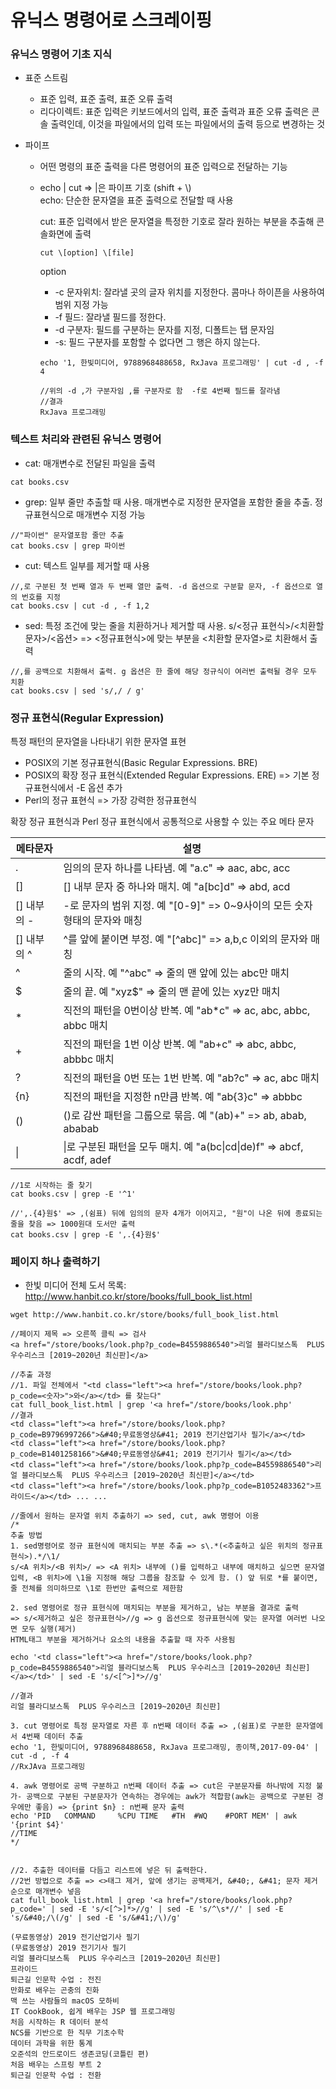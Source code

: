 # 유닉스 명령어로 스크레이핑

### 유닉스 명령어 기초 지식

- 표준 스트림

  - 표준 입력, 표준 출력, 표준 오류 출력
  - 리다이렉트: 표준 입력은 키보드에서의 입력, 표준 출력과 표준 오류 출력은 콘솔 출력인데, 이것을 파일에서의 입력 또는 파일에서의 출력 등으로 변경하는 것

- 파이프

  - 어떤 명령의 표준 출력을 다른 명령어의 표준 입력으로 전달하는 기능

  - echo | cut => |은 파이프 기호 (shift + \\)  
    echo: 단순한 문자열을 표준 출력으로 전달할 때 사용

    cut: 표준 입력에서 받은 문자열을 특정한 기호로 잘라 원하는 부분을 추출해 콘솔화면에 출력

    	cut \[option] \[file]

    option

    - -c 문자위치: 잘라낼 곳의 글자 위치를 지정한다. 콤마나 하이픈을 사용하여 범위 지정 가능
    - -f 필드: 잘라낼 필드를 정한다.
    - -d 구분자: 필드를 구분하는 문자를 지정, 디폴트는 탭 문자임
    - -s: 필드 구분자를 포함할 수 없다면 그 행은 하지 않는다.

    ```
    echo '1, 한빛미디어, 9788968488658, RxJava 프로그래밍' | cut -d , -f 4
    
    //위의 -d ,가 구분자임 ,를 구분자로 함  -f로 4번째 필드를 잘라냄
    //결과
    RxJava 프로그래밍
    ```

### 텍스트 처리와 관련된 유닉스 명령어

- cat: 매개변수로 전달된 파일을 출력

```
cat books.csv
```

- grep: 일부 줄만 추출할 때 사용. 매개변수로 지정한 문자열을 포함한 줄을 추출. 정규표현식으로 매개변수 지정 가능

```
//"파이썬" 문자열포함 줄만 추출
cat books.csv | grep 파이썬
```

- cut: 텍스트 일부를 제거할 때 사용

```
//,로 구분된 첫 번째 열과 두 번째 열만 출력. -d 옵션으로 구분할 문자, -f 옵션으로 열의 번호를 지정
cat books.csv | cut -d , -f 1,2
```

- sed: 특정 조건에 맞는 줄을 치환하거나 제거할 때 사용. s/<정규 표현식>/<치환할 문자>/<옵션> => <정규표현식>에 맞는 부분을 <치환할 문자열>로 치환해서 출력

```
//,를 공백으로 치환해서 출력. g 옵션은 한 줄에 해당 정규식이 여러번 출력될 경우 모두 치환
cat books.csv | sed 's/,/ / g'
```



### 정규 표현식(Regular Expression)

특정 패턴의 문자열을 나타내기 위한 문자열 표현

- POSIX의 기본 정규표현식(Basic Regular Expressions. BRE) 
- POSIX의 확장 정규 표현식(Extended Regular Expressions. ERE) => 기본 정규표현식에서 -E 옵션 추가
- Perl의 정규 표현식 => 가장 강력한 정규표현식

확장 정규 표현식과 Perl 정규 표현식에서 공통적으로 사용할 수 있는 주요 메타 문자

| 메타문자    | 설명                                                         |
| ----------- | ------------------------------------------------------------ |
| .           | 임의의 문자 하나를 나타냄. 예 "a.c" => aac, abc, acc         |
| []          | [] 내부 문자 중 하나와 매치. 예 "a[bc]d" => abd, acd         |
| [] 내부의 - | -로 문자의 범위 지정. 예 "[0-9]" => 0~9사이의 모든 숫자 형태의 문자와 매칭 |
| [] 내부의 ^ | ^를 앞에 붙이면 부정. 예 "\[^abc]" => a,b,c 이외의 문자와 매칭 |
| ^           | 줄의 시작. 예 "^abc" => 줄의 맨 앞에 있는 abc만 매치         |
| $           | 줄의 끝. 예 "xyz$" => 줄의 맨 끝에 있는 xyz만 매치           |
| *           | 직전의 패턴을 0번이상 반복. 예 "ab*c" => ac, abc, abbc, abbc 매치 |
| +           | 직전의 패턴을 1번 이상 반복. 예 "ab+c" => abc, abbc, abbbc 매치 |
| ?           | 직전의 패턴을 0번 또는 1번 반복. 예 "ab?c" => ac, abc 매치   |
| {n}         | 직전의 패턴을 지정한 n만큼 반복. 예 "ab{3}c" => abbbc        |
| ()          | ()로 감싼 패턴을 그룹으로 묶음. 예 "(ab)+" => ab, abab, ababab |
| \|          | \|로 구분된 패턴을 모두 매치. 예 "a(bc\|cd\|de)f" => abcf, acdf, adef |

```
//1로 시작하는 줄 찾기
cat books.csv | grep -E '^1'

//',.{4}원$' => ,(쉼표) 뒤에 임의의 문자 4개가 이어지고, "원"이 나온 뒤에 종료되는 줄을 찾음 => 1000원대 도서만 출력
cat books.csv | grep -E ',.{4}원$'
```



### 페이지 하나 출력하기

- 한빛 미디어 전체 도서 목록: http://www.hanbit.co.kr/store/books/full_book_list.html

```
wget http://www.hanbit.co.kr/store/books/full_book_list.html

//페이지 제목 => 오른쪽 클릭 => 검사
<a href="/store/books/look.php?p_code=B4559886540">리얼 블라디보스톡  PLUS 우수리스크 [2019~2020년 최신판]</a>

//추출 과정
//1. 파일 전체에서 "<td class="left"><a href="/store/books/look.php?p_code=<숫자>">와</a></td> 를 찾는다"
cat full_book_list.html | grep '<a href="/store/books/look.php'
//결과
<td class="left"><a href="/store/books/look.php?p_code=B9796997266">&#40;무료동영상&#41; 2019 전기산업기사 필기</a></td>
<td class="left"><a href="/store/books/look.php?p_code=B1401258166">&#40;무료동영상&#41; 2019 전기기사 필기</a></td>
<td class="left"><a href="/store/books/look.php?p_code=B4559886540">리얼 블라디보스톡  PLUS 우수리스크 [2019~2020년 최신판]</a></td>
<td class="left"><a href="/store/books/look.php?p_code=B1052483362">프라이드</a></td> ... ... 

//줄에서 원하는 문자열 위치 추출하기 => sed, cut, awk 명령어 이용
/*
추출 방법
1. sed명령어로 정규 표현식에 매치되는 부분 추출 => s\.*(<추출하고 싶은 위치의 정규표현식>).*/\1/
s/<A 위치>/<B 위치>/ => <A 위치> 내부에 ()를 입력하고 내부에 매치하고 싶으면 문자열입력, <B 위치>에 \1을 지정해 해당 그룹을 참조할 수 있게 함. () 앞 뒤로 *를 붙이면, 줄 전체를 의미하므로 \1로 한번만 출력으로 제한함

2. sed 명령어로 정규 표현식에 매치되는 부분을 제거하고, 남는 부분을 결과로 출력 
=> s/<제거하고 싶은 정규표현식>//g => g 옵션으로 정규표현식에 맞는 문자열 여러번 나오면 모두 실행(제거)
HTML태그 부분을 제거하거나 요소의 내용을 추출할 때 자주 사용됨

echo '<td class="left"><a href="/store/books/look.php?p_code=B4559886540">리얼 블라디보스톡  PLUS 우수리스크 [2019~2020년 최신판]</a></td>' | sed -E 's/<[^>]*>//g'

//결과
리얼 블라디보스톡  PLUS 우수리스크 [2019~2020년 최신판]

3. cut 명령어로 특정 문자열로 자른 후 n번째 데이터 추출 => ,(쉼표)로 구분한 문자열에서 4번째 데이터 추출
echo '1, 한빛미디어, 9788968488658, RxJava 프로그래밍, 종이책,2017-09-04' | cut -d , -f 4
//RxJAva 프로그래밍

4. awk 명령어로 공백 구분하고 n번째 데이터 추출 => cut은 구분문자를 하나밖에 지정 불가- 공백으로 구분된 구분문자가 연속하는 경우에는 awk가 적합함(awk는 공백으로 구분된 경우에만 좋음) => {print $n} : n번째 문자 출력
echo 'PID 	COMMAND 	%CPU TIME	#TH	 #WQ	#PORT MEM' | awk '{print $4}'
//TIME
*/


//2. 추출한 데이터를 다듬고 리스트에 넣은 뒤 출력한다.
//2번 방법으로 추출 => <>태그 제거, 앞에 생기는 공백제거, &#40;, &#41; 문자 제거 순으로 매개변수 넣음
cat full_book_list.html | grep '<a href="/store/books/look.php?p_code=' | sed -E 's/<[^>]*>//g' | sed -E 's/^\s*//' | sed -E 's/&#40;/\(/g' | sed -E 's/&#41;/\)/g'

(무료동영상) 2019 전기산업기사 필기
(무료동영상) 2019 전기기사 필기
리얼 블라디보스톡  PLUS 우수리스크 [2019~2020년 최신판]
프라이드
퇴근길 인문학 수업 : 전진
만화로 배우는 곤충의 진화
맥 쓰는 사람들의 macOS 모하비
IT CookBook, 쉽게 배우는 JSP 웹 프로그래밍
처음 시작하는 R 데이터 분석
NCS를 기반으로 한 직무 기초수학
데이터 과학을 위한 통계
오준석의 안드로이드 생존코딩(코틀린 편)
처음 배우는 스프링 부트 2
퇴근길 인문학 수업 : 전환



```

